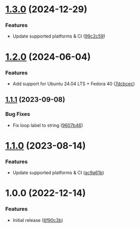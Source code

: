 # [1.3.0](https://github.com/de-it-krachten/ansible-role-cfg2html/compare/v1.2.0...v1.3.0) (2024-12-29)


### Features

* Update supported platforms & CI ([99c2c59](https://github.com/de-it-krachten/ansible-role-cfg2html/commit/99c2c591af47bb0d3b139c7d7c946cc0f3867197))

# [1.2.0](https://github.com/de-it-krachten/ansible-role-cfg2html/compare/v1.1.1...v1.2.0) (2024-06-04)


### Features

* Add support for Ubuntu 24.04 LTS + Fedora 40 ([7dcbcec](https://github.com/de-it-krachten/ansible-role-cfg2html/commit/7dcbcec1cc1aec62ca9222557c0f6f7e105e0a6d))

## [1.1.1](https://github.com/de-it-krachten/ansible-role-cfg2html/compare/v1.1.0...v1.1.1) (2023-09-08)


### Bug Fixes

* Fix loop label to string ([9607b46](https://github.com/de-it-krachten/ansible-role-cfg2html/commit/9607b468877bd54c39b63f488385223f529d7e1c))

# [1.1.0](https://github.com/de-it-krachten/ansible-role-cfg2html/compare/v1.0.0...v1.1.0) (2023-08-14)


### Features

* Update supported platforms & CI ([ac9a61b](https://github.com/de-it-krachten/ansible-role-cfg2html/commit/ac9a61bc8f880b15178f23397659bffd99b4d5f5))

# 1.0.0 (2022-12-14)


### Features

* Initial release ([6f90c3b](https://github.com/de-it-krachten/ansible-role-cfg2html/commit/6f90c3bf1c0216709c2cb5820ba6e40fff676bf3))
